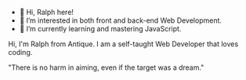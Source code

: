 - 👋 Hi, Ralph here!
- 👀 I’m interested in both front and back-end Web Development.
- 🌱 I’m currently learning and mastering JavaScript.

Hi, I'm Ralph from Antique. I am a self-taught Web Developer that loves coding.

"There is no harm in aiming, even if the target was a dream."

<!---
Alpha776/Alpha776 is a ✨ special ✨ repository because its `README.md` (this file) appears on your GitHub profile.
You can click the Preview link to take a look at your changes.
--->
